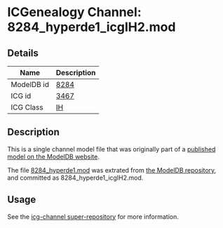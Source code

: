 # ICGenealogy Channel: 8284\_hyperde1\_icgIH2.mod

## Details

Name | Description
---- | -----------
ModelDB id | [8284](http://senselab.med.yale.edu/ModelDB/ShowModel.cshtml?model=8284)
ICG id | [3467](http://icg.neurotheory.ox.ac.uk/channels/4/3467)
ICG Class | [IH](http://icg.neurotheory.ox.ac.uk/channels/4)

## Description

This is a single channel model file that was originally part of a [published model on the ModelDB website](http://senselab.med.yale.edu/mModelDB/ShowModel.cshtml?model=8284).

The file [8284\_hyperde1.mod](8284_hyperde1_icgIH2.mod) was extrated from [the ModelDB repository](http://senselab.med.yale.edu/ModelDB/ShowModel.cshtml?model=8284), and committed as 8284\_hyperde1\_icgIH2.mod.

## Usage

See the [icg-channel super-repository](https://github.com/icgenealogy/icg-channels) for more information.
